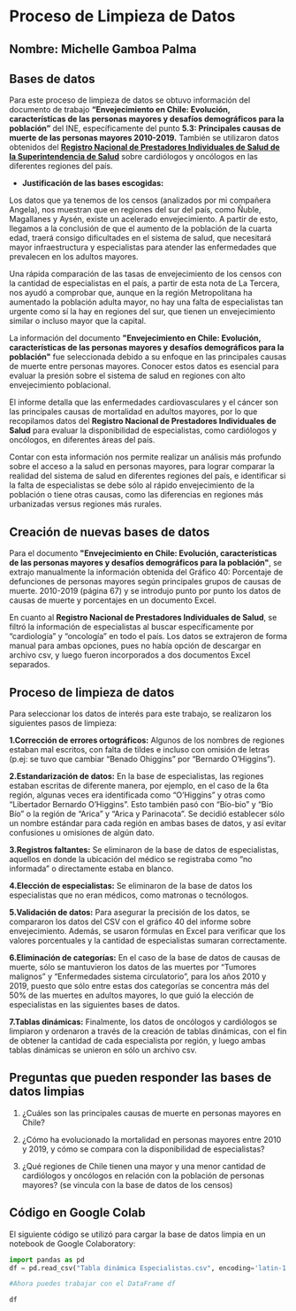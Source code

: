 # Proceso de Limpieza de Datos

## Nombre: Michelle Gamboa Palma

## Bases de datos
Para este proceso de limpieza de datos se obtuvo información del documento de trabajo **“Envejecimiento en Chile: Evolución, características de las personas mayores y desafíos demográficos para la población”** del INE, específicamente del punto **5.3: Principales causas de muerte de las personas mayores 2010-2019.**
También se utilizaron datos obtenidos del **[Registro Nacional de Prestadores Individuales de Salud de la Superintendencia de Salud](https://rnpi.superdesalud.gob.cl/#)** sobre cardiólogos y oncólogos en las diferentes regiones del país.  
- **Justificación de las bases escogidas:**
  
Los datos que ya tenemos de los censos (analizados por mi compañera Angela), nos muestran que en regiones del sur del país, como Ñuble, Magallanes y Aysén, existe un acelerado envejecimiento. A partir de esto, llegamos a la conclusión de que el aumento de la población de la cuarta edad, traerá consigo dificultades en el sistema de salud, que necesitará mayor infraestructura y especialistas para atender las enfermedades que prevalecen en los adultos mayores.

Una rápida comparación de las tasas de envejecimiento de los censos con la cantidad de especialistas en el país, a partir de esta nota de La Tercera, nos ayudó a comprobar que, aunque en la región Metropolitana ha aumentado la población adulta mayor, no hay una falta de especialistas tan urgente como sí la hay en regiones del sur, que tienen un envejecimiento similar o incluso mayor que la capital.

La información del documento **"Envejecimiento en Chile: Evolución, características de las personas mayores y desafíos demográficos para la población"** fue seleccionada debido a su enfoque en las principales causas de muerte entre personas mayores. Conocer estos datos es esencial para evaluar la presión sobre el sistema de salud en regiones con alto envejecimiento poblacional. 

El informe detalla que las enfermedades cardiovasculares y el cáncer son las principales causas de mortalidad en adultos mayores, por lo que recopilamos datos del **Registro Nacional de Prestadores Individuales de Salud** para evaluar la disponibilidad de especialistas, como cardiólogos y oncólogos, en diferentes áreas del país.

Contar con esta información nos permite realizar un análisis más profundo sobre el acceso a la salud en personas mayores, para lograr comparar la realidad del sistema de salud en diferentes regiones del país, e identificar si la falta de especialistas se debe sólo al rápido envejecimiento de la población o tiene otras causas, como las diferencias en regiones más urbanizadas versus regiones más rurales. 
## Creación de nuevas bases de datos
Para el documento **"Envejecimiento en Chile: Evolución, características de las personas mayores y desafíos demográficos para la población"**, se extrajo manualmente la información obtenida del Gráfico 40: Porcentaje de defunciones de personas mayores según principales grupos de causas de muerte. 2010-2019 (página 67) y se introdujo punto por punto los datos de causas de muerte y porcentajes en un documento Excel.

En cuanto al **Registro Nacional de Prestadores Individuales de Salud**, se filtró la información de especialistas al buscar específicamente por “cardiología” y “oncología” en todo el país. Los datos se extrajeron de forma manual para ambas opciones, pues no había opción de descargar en archivo csv, y luego fueron incorporados a dos documentos Excel separados.
## Proceso de limpieza de datos
Para seleccionar los datos de interés para este trabajo, se realizaron los siguientes pasos de limpieza:

**1.Corrección de errores ortográficos:** Algunos de los nombres de regiones estaban mal escritos, con falta de tildes e incluso con omisión de letras (p.ej: se tuvo que cambiar “Benado Ohiggins” por “Bernardo O’Higgins”). 

**2.Estandarización de datos:** En la base de especialistas, las regiones estaban escritas de diferente manera, por ejemplo, en el caso de la 6ta región, algunas veces era identificada como “O’Higgins” y otras como “Libertador Bernardo O’Higgins”. Esto también pasó con “Bío-bio” y “Bío Bío” o la región de “Arica” y “Arica y Parinacota”. Se decidió establecer sólo un nombre estándar para cada región en ambas bases de datos, y así evitar confusiones u omisiones de algún dato.

**3.Registros faltantes:** Se eliminaron de la base de datos de especialistas, aquellos en donde la ubicación del médico se registraba como “no informada” o directamente estaba en blanco.

**4.Elección de especialistas:** Se eliminaron de la base de datos los especialistas que no eran médicos, como matronas o tecnólogos.

**5.Validación de datos:** Para asegurar la precisión de los datos, se compararon los datos del CSV con el gráfico 40 del informe sobre envejecimiento. Además, se usaron fórmulas en Excel para verificar que los valores porcentuales y la cantidad de especialistas sumaran correctamente.

**6.Eliminación de categorías:** En el caso de la base de datos de causas de muerte, sólo se mantuvieron los datos de las muertes por “Tumores malignos” y “Enfermedades sistema circulatorio”, para los años 2010 y 2019, puesto que sólo entre estas dos categorías se concentra más del 50% de las muertes en adultos mayores, lo que guió la elección de especialistas en las siguientes bases de datos.

**7.Tablas dinámicas:** Finalmente, los datos de oncólogos y cardiólogos se limpiaron y ordenaron a través de la creación de tablas dinámicas, con el fin de obtener la cantidad de cada especialista por región, y luego ambas tablas dinámicas se unieron en sólo un archivo csv.

## Preguntas que pueden responder las bases de datos limpias

1. ¿Cuáles son las principales causas de muerte en personas mayores en Chile?

2. ¿Cómo ha evolucionado la mortalidad en personas mayores entre 2010 y 2019, y cómo se compara con la disponibilidad de especialistas?

3. ¿Qué regiones de Chile tienen una mayor y una menor cantidad de cardiólogos y oncólogos en relación con la población de personas mayores? (se vincula con la base de datos de los censos)
## Código en Google Colab
El siguiente código se utilizó para cargar la base de datos limpia en un notebook de Google Colaboratory:

```python
import pandas as pd
df = pd.read_csv("Tabla dinámica Especialistas.csv", encoding='latin-1')

#Ahora puedes trabajar con el DataFrame df

df
